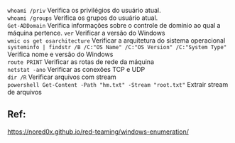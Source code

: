 `whoami /priv` Verifica os privilégios do usuário atual.  
`whoami /groups` Verifica os grupos do usuário atual.  
`Get-ADDomain` Verifica informações sobre o controle de domínio ao qual a máquina pertence.
`ver` Verificar a versão do Windows  
`wmic os get osarchitecture` Verificar a arquitetura do sistema operacional  
`systeminfo | findstr /B /C:"OS Name" /C:"OS Version" /C:"System Type"` Verifica nome e versão do Windows  
`route PRINT` Verificar as rotas de rede da máquina  
`netstat -ano` Verificar as conexões TCP e UDP  
`dir /R` Verificar arquivos com stream  
`powershell Get-Content -Path "hm.txt" -Stream "root.txt"` Extrair stream de arquivos  

## Ref:  
https://nored0x.github.io/red-teaming/windows-enumeration/  